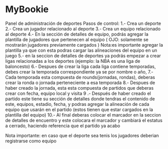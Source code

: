 # MyBookie
Panel de administración de deportes
Pasos de control:
1.- Crea un deporte
2.- Crea un jugador relacionado al deporte
3.- Crea un equipo relacionado al deporte
4.- En la sección de detalles de equipo, 
podrás agregar la plantilla de jugadores que pertenecen al equipo ( OJO: solamente se mostrarán jugadores previamente cargados )
Nota:es importante agregar la plantilla ya que con esta podras cargar las alineaciones del equipo en un juego
5.- en la seccion de detalles de deportes ya podrás empezar a crear ligas relacionadas a los deportes (ejemplo: la NBA es una liga de baloncesto)
6.- Despues de crear la liga cada liga contiene temporadas, debes crear la temporada correspondiente ya se por nombre o año,
7.- Cada temporada esta compuesta de rounds(jornadas, rondas), deberas crear la ronda o jornada perteneciente a esa temporada
8.- Despues de haber creado la jornada, esta esta compuesta de partidos que deberas crear con fecha, equipo local y visita
9 .- Después de haber creado el partido este tiene su sección de detalles donde tendras el contenido de este, equipos, estadio, fecha,
y podras agregar la alineación de cada equipo que usarán en el partido (estos tienen que estar cargados en la plantilla del equipo) 
10.- Al final deberas colocar el marcador en la seccion de detalles de encuentro y este colocara el marcador y cambiará el estatus a cerrado,
haciendo referencia que el partido ya acabo

Nota importante: en caso que el deporte sea tenis los jugadores deberian registrarse como equipo
